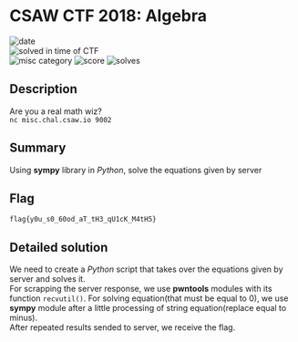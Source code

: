 # CSAW CTF 2018: Algebra
![date](https://img.shields.io/badge/date-16.09.2018-brightgreen.svg)  
![solved in time of CTF](https://img.shields.io/badge/solved-in%20time%20of%20CTF-brightgreen.svg)  
![misc category](https://img.shields.io/badge/category-misc-lightgrey.svg)
![score](https://img.shields.io/badge/score-100-blue.svg)
![solves](https://img.shields.io/badge/solves-410-brightgreen.svg)

## Description
Are you a real math wiz?  
```nc misc.chal.csaw.io 9002```

## Summary
Using **sympy** library in *Python*, solve the equations given by server

## Flag
```
flag{y0u_s0_60od_aT_tH3_qU1cK_M4tH5}
```

## Detailed solution
We need to create a *Python* script that takes over the equations given by server and solves it.  
For scrapping the server response, we use **pwntools** modules with its function `recvutil()`. For solving equation(that must be equal to 0), we use **sympy** module after a little processing of string equation(replace equal to minus).  
After repeated results sended to server, we receive the flag.